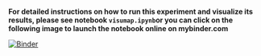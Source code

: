 **For detailed instructions on how to run this experiment and visualize its results, please see notebook `visumap.ipynb`or you can click on the following image to launch the notebook online on mybinder.com**

[![Binder](https://mybinder.org/badge.svg)](https://mybinder.org/v2/gh/naoufal51/visumap.git/master?filepath=%2Fvisumap.ipynb)